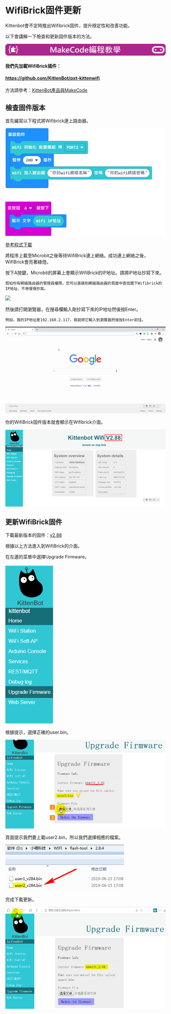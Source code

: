 # WifiBrick固件更新

Kittenbot會不定時推出Wifibrick固件，提升穩定性和改善功能。

以下會講解一下檢查和更新固件版本的方法。

![](../functional_module/PWmodules/images/mcbanner.png)

#### 我們先加載WifiBrick插件：

#### https://github.com/KittenBot/pxt-kittenwifi

方法請參考：[KittenBot產品與MakeCode](../Makecode/powerBrickMC)

## 檢查固件版本

首先編寫以下程式將Wifibrick連上路由器。

![](./introimage/update1.png)

[參考程式下載](https://makecode.microbit.org/_VmD9sTTXrYH1)

將程序上載至Microbit之後等待WifiBrick連上網絡。成功連上網絡之後，WifiBrick會亮著綠燈。

按下A按鍵，Microbit的屏幕上會顯示WifiBrick的IP地址。請將IP地址抄寫下來。

    假如你有網絡路由器的管理員權限，您可以直接到網絡路由器的頁面中查找閣下Wifibrick的IP地址，不用慢慢抄寫。

![](./introimage/update3.gif)

然後請打開瀏覽器，在搜尋欄輸入剛抄寫下來的IP地址然後按Enter。

    例如，我的IP地址是192.168.2.117，我就將它輸入到瀏覽器然後按Enter前往。
    
![](./introimage/update4.gif)
    
你的WifiBrick固件版本就會顯示在Wifibrick介面。
    
![](./introimage/update2.png)


## 更新WifiBrick固件

下載最新版本的固件：[v2.88]()

根據以上方法進入到WifiBrick的介面。

在左邊的菜單中選擇Upgrade Firmware。

![](./introimage/update5.png)

根據提示，選擇正確的user.bin。

![](./introimage/update6.png)

頁面提示我們要上載user2.bin，所以我們選擇相應的檔案。

![](./introimage/update8.png)

完成下載更新。

![](./introimage/update7.png)